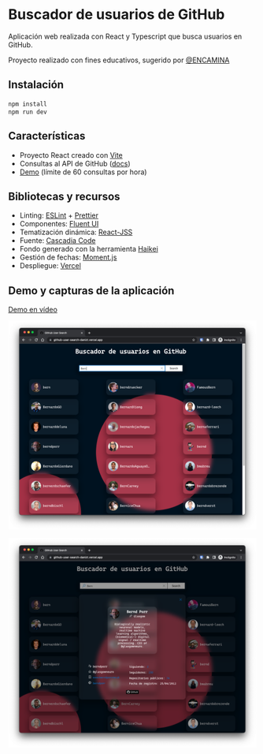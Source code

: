 # Buscador de usuarios de GitHub

Aplicación web realizada con React y Typescript que busca usuarios en GitHub.

Proyecto realizado con fines educativos, sugerido por [@ENCAMINA](https://github.com/Encamina)

## Instalación

```
npm install
npm run dev
```

## Características

- Proyecto React creado con [Vite](https://vitejs.dev/)
- Consultas al API de GitHub ([docs](https://docs.github.com/en/rest))
- [Demo](https://github-user-search-danizt.vercel.app/) (límite de 60 consultas por hora)

## Bibliotecas y recursos

- Linting: [ESLint](https://eslint.org/) + [Prettier](https://prettier.io/)
- Componentes: [Fluent UI](https://developer.microsoft.com/en-us/fluentui#/)
- Tematización dinámica: [React-JSS](https://cssinjs.org/react-jss/?v=v10.9.0)
- Fuente: [Cascadia Code](https://github.com/microsoft/cascadia-code)
- Fondo generado con la herramienta [Haikei](https://app.haikei.app/)
- Gestión de fechas: [Moment.js](https://momentjs.com/)
- Despliegue: [Vercel](https://vercel.com/)

## Demo y capturas de la aplicación

[Demo en vídeo](./docs/demo.mp4)

![Search screenshot](./docs/scSearch.png)

![Detail screenshot](./docs/scDetail.png)
